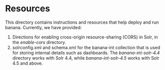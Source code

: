 # Resources

This directory contains instructions and resources that help deploy and run banana. Currently, we have provided:

1. Directions for enabling cross-origin resource-sharing (CORS) in Solr, in the _enable-cors_ directory.
2. solrconfig.xml and schema.xml for the banana-int collection that is used for storing internal details such as dashboards. The _banana-int-solr-4.4_ directory works with Solr 4.4, while _banana-int-solr-4.5_ works with Solr 4.5 and above.